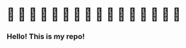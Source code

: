 # :flamingo: :flamingo: :flamingo: :flamingo: :flamingo: :flamingo: :flamingo: :flamingo: :flamingo: :flamingo: :flamingo: :flamingo: :flamingo: :flamingo: :flamingo: :flamingo:
### Hello! This is my repo!


<!--
**gloriousCode/gloriousCode** is a ✨ _special_ ✨ repository because its `README.md` (this file) appears on your GitHub profile.

Here are some ideas to get you started:

- 🔭 I’m currently working on ...
- 🌱 I’m currently learning ...
- 👯 I’m looking to collaborate on ...
- 🤔 I’m looking for help with ...
- 💬 Ask me about ...
- 📫 How to reach me: ...
- 😄 Pronouns: ...
- ⚡ Fun fact: ...
-->
